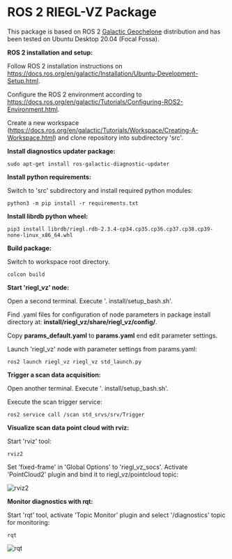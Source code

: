 # ROS 2 RIEGL-VZ Package

This package is based on ROS 2 [Galactic Geochelone](https://docs.ros.org/en/galactic/index.html) distribution and has been tested on Ubuntu Desktop 20.04 (Focal Fossa).

**ROS 2 installation and setup:**

Follow ROS 2 installation instructions on https://docs.ros.org/en/galactic/Installation/Ubuntu-Development-Setup.html.

Configure the ROS 2 environment according to https://docs.ros.org/en/galactic/Tutorials/Configuring-ROS2-Environment.html.

Create a new workspace (https://docs.ros.org/en/galactic/Tutorials/Workspace/Creating-A-Workspace.html)
and clone repository into subdirectory 'src'.

**Install diagnostics updater package:**

```sudo apt-get install ros-galactic-diagnostic-updater```

**Install python requirements:**

Switch to 'src' subdirectory and install required python modules:

```python3 -m pip install -r requirements.txt```

**Install librdb python wheel:**

```pip3 install librdb/riegl.rdb-2.3.4-cp34.cp35.cp36.cp37.cp38.cp39-none-linux_x86_64.whl```

**Build package:**

Switch to workspace root directory.

```colcon build```

**Start 'riegl_vz' node:**

Open a second terminal. Execute '. install/setup_bash.sh'.

Find .yaml files for configuration of node parameters in package install directory at: **install/riegl_vz/share/riegl_vz/config/**.

Copy **params_default.yaml** to **params.yaml** end edit parameter settings.

Launch 'riegl_vz' node with parameter settings from params.yaml:

```ros2 launch riegl_vz riegl_vz std_launch.py```

**Trigger a scan data acquisition:**

Open another terminal. Execute '. install/setup_bash.sh'.

Execute the scan trigger service:

```ros2 service call /scan std_srvs/srv/Trigger```

**Visualize scan data point cloud with rviz:**

Start 'rviz' tool:

```rviz2```

Set 'fixed-frame' in 'Global Options' to 'riegl_vz_socs'. Activate 'PointCloud2' plugin and bind it to riegl_vz/pointcloud topic:

![rviz2](riegl_vz/img/rviz2.png)

**Monitor diagnostics with rqt:**

Start 'rqt' tool, activate 'Topic Monitor' plugin and select '/diagnostics' topic for monitoring:

```rqt```

![rqt](riegl_vz/img/rqt.png)
